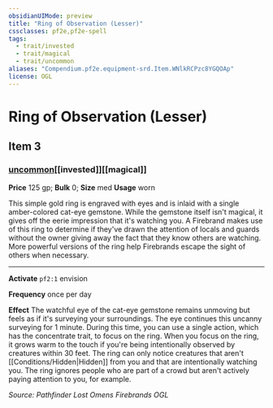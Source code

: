```yaml
---
obsidianUIMode: preview
title: "Ring of Observation (Lesser)"
cssclasses: pf2e,pf2e-spell
tags:
  - trait/invested
  - trait/magical
  - trait/uncommon
aliases: "Compendium.pf2e.equipment-srd.Item.WNlkRCPzc8YGQOAp"
license: OGL
---
```

# Ring of Observation (Lesser)
## Item 3
### [uncommon](uncommon "Uncommon Rarity Trait")[[invested]][[magical]]


**Price** 125 gp; 
**Bulk** 0; **Size** med
**Usage** worn

This simple gold ring is engraved with eyes and is inlaid with a single amber-colored cat-eye gemstone. While the gemstone itself isn't magical, it gives off the eerie impression that it's watching you. A Firebrand makes use of this ring to determine if they've drawn the attention of locals and guards without the owner giving away the fact that they know others are watching. More powerful versions of the ring help Firebrands escape the sight of others when necessary.

* * *

**Activate** `pf2:1` envision

**Frequency** once per day

**Effect** The watchful eye of the cat-eye gemstone remains unmoving but feels as if it's surveying your surroundings. The eye continues this uncanny surveying for 1 minute. During this time, you can use a single action, which has the concentrate trait, to focus on the ring. When you focus on the ring, it grows warm to the touch if you're being intentionally observed by creatures within 30 feet. The ring can only notice creatures that aren't [[Conditions/Hidden|Hidden]] from you and that are intentionally watching you. The ring ignores people who are part of a crowd but aren't actively paying attention to you, for example.

*Source: Pathfinder Lost Omens Firebrands*
*OGL*